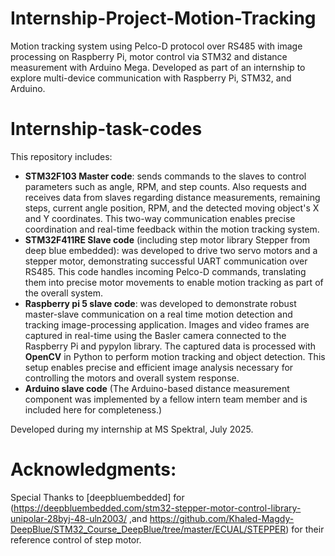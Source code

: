 # Internship-Project-Motion-Tracking
Motion tracking system using Pelco-D protocol over RS485 with image processing on Raspberry Pi, motor control via STM32 and distance measurement with Arduino Mega. Developed as part of an internship to explore multi-device communication with Raspberry Pi, STM32, and Arduino.

# Internship-task-codes
This repository includes:
- **STM32F103 Master code**:
  sends commands to the slaves to control parameters such as angle, RPM, and step counts. Also requests and receives data from slaves regarding distance measurements, remaining steps, current angle position, RPM,     and the detected moving object's X and Y coordinates. This two-way communication enables precise coordination and real-time feedback within the motion tracking system.
- **STM32F411RE Slave code** (including step motor library Stepper from deep blue embedded):
  was developed to drive two servo motors and a stepper motor, demonstrating successful UART communication over RS485. This code handles incoming Pelco-D commands, translating them into precise motor movements to     enable motion tracking as part of the overall system.
- **Raspberry pi 5 slave code**:
  was developed to demonstrate robust master-slave communication on a real time motion detection and tracking image-processing application.
  Images and video frames are captured in real-time using the Basler camera connected to the Raspberry Pi and pypylon library.
  The captured data is processed with **OpenCV** in Python to perform motion tracking and object detection.
  This setup enables precise and efficient image analysis necessary for controlling the motors and overall system response.
- **Arduino slave code** (The Arduino-based distance measurement component was implemented by a fellow intern team member and is included here for completeness.)

Developed during my internship at MS Spektral, July 2025.

# Acknowledgments:
Special Thanks to [deepbluembedded] for (https://deepbluembedded.com/stm32-stepper-motor-control-library-unipolar-28byj-48-uln2003/ ,and https://github.com/Khaled-Magdy-DeepBlue/STM32_Course_DeepBlue/tree/master/ECUAL/STEPPER) for their reference control of step motor.


